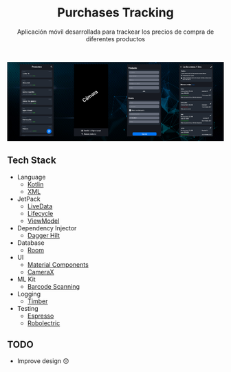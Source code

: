 <h1 align="center">Purchases Tracking</h1>

<p align="center">  
Aplicación móvil desarrollada para trackear los precios de compra de diferentes productos
</p>
</br>

![](screens.png)

## Tech Stack

- Language
  - [Kotlin](https://developer.android.com/kotlin)
  - [XML](https://developer.android.com/guide/topics/ui/declaring-layout?hl=es-419)
- JetPack
  - [LiveData](https://developer.android.com/topic/libraries/architecture/livedata)
  - [Lifecycle](https://developer.android.com/topic/libraries/architecture/lifecycle)
  - [ViewModel](https://developer.android.com/topic/libraries/architecture/viewmodel)
- Dependency Injector
  - [Dagger Hilt](https://dagger.dev/hilt)
- Database
  - [Room](https://developer.android.com/training/data-storage/room)
- UI
  - [Material Components](https://github.com/material-components/material-components-android)
  - [CameraX](https://developer.android.com/training/camerax)
- ML Kit
  - [Barcode Scanning](https://developers.google.com/ml-kit/vision/barcode-scanning)
- Logging
  - [Timber](https://github.com/JakeWharton/timber)
- Testing
  - [Espresso](https://developer.android.com/training/testing/espresso)
  - [Robolectric](http://robolectric.org/)

## TODO
- Improve design :disappointed:
